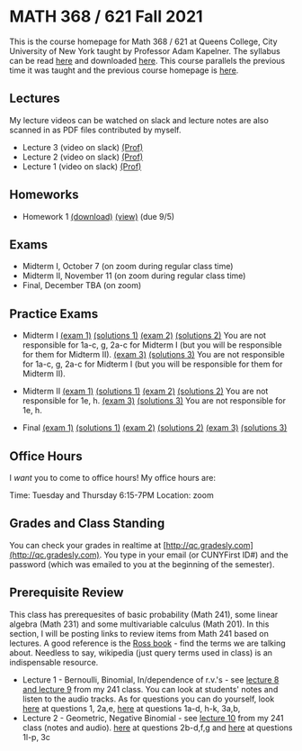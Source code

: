 # MATH 368 / 621 Fall 2021

This is the course homepage for Math 368 / 621 at Queens College, City University of New York taught by Professor Adam Kapelner. The syllabus can be read [here](https://github.com/kapelner/QC_Math_368_Fall_2021/blob/master/syllabus/syllabus.pdf) and downloaded [here](https://raw.githubusercontent.com/kapelner/QC_Math_368_Fall_2021/master/syllabus/syllabus.pdf). This course parallels the previous time it was taught and the previous course homepage is [here](https://github.com/kapelner/QC_Math_621_Fall_2020).

## Lectures

My lecture videos can be watched on slack and lecture notes are also scanned in as PDF files contributed by myself.

* Lecture 3 (video on slack) [(Prof)](https://github.com/kapelner/QC_Math_368_Fall_2021/blob/master/lectures/lec03kap.pdf)
* Lecture 2 (video on slack) [(Prof)](https://github.com/kapelner/QC_Math_368_Fall_2021/blob/master/lectures/lec02kap.pdf)
* Lecture 1 (video on slack) [(Prof)](https://github.com/kapelner/QC_Math_368_Fall_2021/blob/master/lectures/lec01kap.pdf)


## Homeworks

<!--
* Homework 9 [(download)](https://github.com/kapelner/QC_Math_368_Fall_2021/blob/master/homeworks/hw09/hw09.pdf?raw=true) [(view)](https://github.com/kapelner/QC_Math_368_Fall_2021/blob/master/homeworks/hw09/hw09.pdf) (due 12/12)
* Homework 8 [(download)](https://github.com/kapelner/QC_Math_368_Fall_2021/blob/master/homeworks/hw08/hw08.pdf?raw=true) [(view)](https://github.com/kapelner/QC_Math_368_Fall_2021/blob/master/homeworks/hw08/hw08.pdf) (due 12/2)
* Homework 7 [(download)](https://github.com/kapelner/QC_Math_368_Fall_2021/blob/master/homeworks/hw07/hw07.pdf?raw=true) [(view)](https://github.com/kapelner/QC_Math_368_Fall_2021/blob/master/homeworks/hw07/hw07.pdf) (due 12/12)
* Homework 6 [(download)](https://github.com/kapelner/QC_Math_368_Fall_2021/blob/master/homeworks/hw06/hw06.pdf?raw=true) [(view)](https://github.com/kapelner/QC_Math_368_Fall_2021/blob/master/homeworks/hw06/hw06.pdf) (due 11/30)
* Homework 5 [(download)](https://github.com/kapelner/QC_Math_368_Fall_2021/blob/master/homeworks/hw05/hw05.pdf?raw=true) [(view)](https://github.com/kapelner/QC_Math_368_Fall_2021/blob/master/homeworks/hw05/hw05.pdf) (due 11/20)
* Homework 4 [(download)](https://github.com/kapelner/QC_Math_368_Fall_2021/blob/master/homeworks/hw04/hw04.pdf?raw=true) [(view)](https://github.com/kapelner/QC_Math_368_Fall_2021/blob/master/homeworks/hw04/hw04.pdf) (due 11/1)
* Homework 3 [(download)](https://github.com/kapelner/QC_Math_368_Fall_2021/blob/master/homeworks/hw03/hw03.pdf?raw=true) [(view)](https://github.com/kapelner/QC_Math_368_Fall_2021/blob/master/homeworks/hw03/hw03.pdf) (due 10/16)
* Homework 2 [(download)](https://github.com/kapelner/QC_Math_368_Fall_2021/blob/master/homeworks/hw02/hw02.pdf?raw=true) [(view)](https://github.com/kapelner/QC_Math_368_Fall_2021/blob/master/homeworks/hw02/hw02.pdf) (due 9/22)
-->
* Homework 1 [(download)](https://github.com/kapelner/QC_Math_368_Fall_2021/blob/master/homeworks/hw01/hw01.pdf?raw=true) [(view)](https://github.com/kapelner/QC_Math_368_Fall_2021/blob/master/homeworks/hw01/hw01.pdf) (due 9/5)

## Exams

* Midterm I, October 7 (on zoom during regular class time) 
* Midterm II, November 11 (on zoom during regular class time) 
* Final, December TBA (on zoom) 

## Practice Exams

* Midterm I [(exam 1)](https://github.com/kapelner/QC_Math_621_Fall_2020/blob/master/exams/midterm1/midterm1.pdf) [(solutions 1)](https://github.com/kapelner/QC_Math_621_Fall_2020/blob/master/exams/midterm1/midterm1_solutions.pdf) [(exam 2)](https://github.com/kapelner/QC_Math_621_Fall_2017/blob/master/exams/midterm1/midterm1.pdf) [(solutions 2)](https://github.com/kapelner/QC_Math_621_Fall_2017/blob/master/exams/midterm1/midterm1_solutions.pdf) You are not responsible for 1a-c, g, 2a-c for Midterm I (but you will be responsible for them for Midterm II). [(exam 3)](https://github.com/kapelner/QC_Math_621_Fall_2019/blob/master/exams/midterm1/midterm1.pdf) [(solutions 3)](https://github.com/kapelner/QC_Math_621_Fall_2019/blob/master/exams/midterm1/midterm1_solutions.pdf) You are not responsible for 1a-c, g, 2a-c for Midterm I (but you will be responsible for them for Midterm II).

* Midterm II [(exam 1)](https://github.com/kapelner/QC_Math_621_Fall_2020/blob/master/exams/midterm2/midterm2.pdf) [(solutions 1)](https://github.com/kapelner/QC_Math_621_Fall_2020/blob/master/exams/midterm2/midterm2_solutions.pdf) [(exam 2)](https://github.com/kapelner/QC_Math_621_Fall_2017/blob/master/exams/midterm2/midterm2.pdf) [(solutions 2)](https://github.com/kapelner/QC_Math_621_Fall_2017/blob/master/exams/midterm2/midterm2_solutions.pdf) You are not responsible for 1e, h. [(exam 3)](https://github.com/kapelner/QC_Math_621_Fall_2019/blob/master/exams/midterm2/midterm2.pdf) [(solutions 3)](https://github.com/kapelner/QC_Math_621_Fall_2019/blob/master/exams/midterm2/midterm2_solutions.pdf) You are not responsible for 1e, h.

* Final [(exam 1)](https://github.com/kapelner/QC_Math_621_Fall_2020/blob/master/exams/final/final.pdf) [(solutions 1)](https://github.com/kapelner/QC_Math_621_Fall_2020/blob/master/exams/final/final_solutions.pdf) [(exam 2)](https://github.com/kapelner/QC_Math_621_Fall_2017/blob/master/exams/final/final.pdf) [(solutions 2)](https://github.com/kapelner/QC_Math_621_Fall_2017/blob/master/exams/final/final_solutions.pdf) [(exam 3)](https://github.com/kapelner/QC_Math_621_Fall_2019/blob/master/exams/final/final.pdf) [(solutions 3)](https://github.com/kapelner/QC_Math_621_Fall_2019/blob/master/exams/final/final_solutions.pdf)

## Office Hours

I *want* you to come to office hours! My office hours are:

Time: Tuesday and Thursday 6:15-7PM
Location: zoom

<!--
The TA's (Tzipora Horowitz's) office hours are:

Time: Monday and Wednesday 6:20-6:50PM
Location: zoom
-->

## Grades and Class Standing

You can check your grades in realtime at [http://qc.gradesly.com](http://qc.gradesly.com). You type in your email (or CUNYFirst ID#) and the password (which was emailed to you at the beginning of the semester).

## Prerequisite Review

This class has prerequesites of basic probability (Math 241), some linear algebra (Math 231) and some multivariable calculus (Math 201). In this section, I will be posting links to review items from Math 241 based on lectures. A good reference is the [Ross book](https://www.amazon.com/First-Course-Probability-6th/dp/0130338516/ref=sr_1_6?ie=UTF8&qid=1504062810&sr=8-6&keywords=probability+ross) - find the terms we are talking about. Needless to say, wikipedia (just query terms used in class) is an indispensable resource.

* Lecture 1 - Bernoulli, Binomial, In/dependence of r.v.'s - see [lecture 8 and lecture 9](https://github.com/kapelner/QC_Math_241_Fall_2016) from my 241 class. You can look at students' notes and listen to the audio tracks. As for questions you can do yourself, look [here](https://github.com/kapelner/QC_Math_241_Fall_2016/blob/master/exams/midterm2/midterm2_solutions.pdf) at questions 1, 2a,e, [here](https://github.com/kapelner/QC_Math_241_Fall_2015/blob/master/exams/midterm2/midterm2_solutions.pdf) at questions 1a-d, h-k, 3a,b, 
* Lecture 2 - Geometric, Negative Binomial - see [lecture 10](https://github.com/kapelner/QC_Math_241_Fall_2016) from my 241 class (notes and audio). [here](https://github.com/kapelner/QC_Math_241_Fall_2016/blob/master/exams/midterm2/midterm2_solutions.pdf) at questions 2b-d,f,g and [here](https://github.com/kapelner/QC_Math_241_Fall_2015/blob/master/exams/midterm2/midterm2_solutions.pdf) at questions 1l-p, 3c<!---->


<!--
ffmpeg -i zoom_0.mp4 -filter:v scale=1920:-1 -c:a copy 369_lec02.mp4
-->